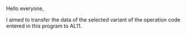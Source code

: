 Hello everyone,

I aimed to transfer the data of the selected variant of the operation code entered in this program to AL11.
